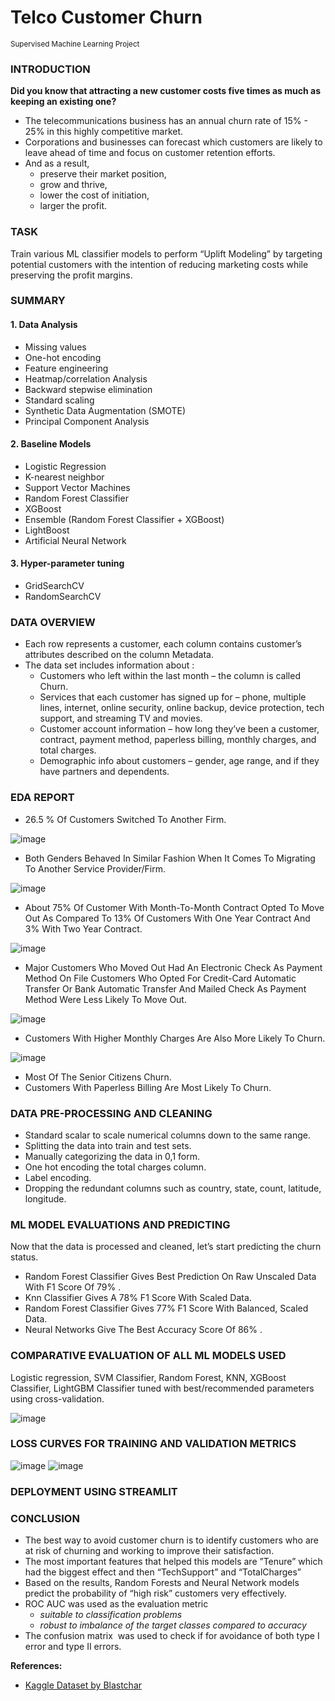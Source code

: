 # Telco Customer Churn
<sup>Supervised Machine Learning Project</sup>

### INTRODUCTION

**Did you know that attracting a new customer costs five times as much as keeping an existing one?**

- The telecommunications business has an annual churn rate of 15% - 25% in this highly competitive market.
- Corporations and businesses can forecast which customers are likely to leave ahead of time and focus on customer retention efforts.
- And as a result,
  - preserve their market position,
  - grow and thrive,
  - lower the cost of initiation,
  - larger the profit.

### TASK
Train various ML classifier models to perform “Uplift Modeling” by targeting potential customers with the intention of reducing marketing costs while preserving the profit margins. 

### SUMMARY 
#### 1. Data Analysis 
- Missing values
- One-hot encoding
- Feature engineering
- Heatmap/correlation Analysis
- Backward stepwise elimination
- Standard scaling
- Synthetic Data Augmentation (SMOTE)
- Principal Component Analysis 
#### 2. Baseline Models 
- Logistic Regression
- K-nearest neighbor
- Support Vector Machines
- Random Forest Classifier
- XGBoost
- Ensemble (Random Forest Classifier + XGBoost)
- LightBoost
- Artificial Neural Network 
#### 3. Hyper-parameter tuning 
- GridSearchCV
- RandomSearchCV 

### DATA OVERVIEW
- Each row represents a customer, each column contains customer’s attributes described on the column Metadata.
- The data set includes information about :
  - Customers who left within the last month – the column is called Churn.
  - Services that each customer has signed up for – phone, multiple lines, internet, online security, online backup, device protection, tech support, and streaming TV and movies.
  - Customer account information – how long they’ve been a customer, contract, payment method, paperless billing, monthly charges, and total charges.
  - Demographic info about customers – gender, age range, and if they have partners and dependents.

### EDA REPORT
- 26.5 % Of Customers Switched To Another Firm.
  
![image](https://github.com/rbb-99/telco-customer-churn/blob/main/assets/1.png)

- Both Genders Behaved In Similar Fashion When It Comes To Migrating To Another Service Provider/Firm.

![image](https://github.com/rbb-99/telco-customer-churn/blob/main/assets/2.png)

- About 75% Of Customer With Month-To-Month Contract Opted To Move Out As Compared To 13% Of Customers With One Year Contract And 3% With Two Year Contract.

![image](https://github.com/rbb-99/telco-customer-churn/blob/main/assets/3.png)

- Major Customers Who Moved Out Had An Electronic Check As Payment Method On File Customers Who Opted For Credit-Card Automatic Transfer Or Bank Automatic Transfer And Mailed Check As Payment Method Were Less Likely To Move Out.

![image](https://github.com/rbb-99/telco-customer-churn/blob/main/assets/4.png)

- Customers With Higher Monthly Charges Are Also More Likely To Churn.

![image](https://github.com/rbb-99/telco-customer-churn/blob/main/assets/5.png)

- Most Of The Senior Citizens Churn.
- Customers With Paperless Billing Are Most Likely To Churn.

### DATA PRE-PROCESSING AND CLEANING
- Standard scalar to scale numerical columns down to the same range.
- Splitting the data into train and test sets.
- Manually categorizing the data in 0,1 form.
- One hot encoding the total charges column.
- Label encoding.
- Dropping the redundant columns such as country, state, count, latitude, longitude.

### ML MODEL EVALUATIONS AND PREDICTING
Now that the data is processed and cleaned, let’s start predicting the churn status.
- Random Forest Classifier Gives Best Prediction On Raw Unscaled Data With F1 Score Of 79% .
- Knn Classifier Gives A 78% F1 Score With Scaled Data.
- Random Forest Classifier Gives 77% F1 Score With Balanced, Scaled Data.
- Neural Networks Give The Best Accuracy Score Of 86% .

### COMPARATIVE EVALUATION OF ALL ML MODELS USED
Logistic regression, SVM Classifier, Random Forest, KNN, XGBoost Classifier, LightGBM Classifier tuned with best/recommended parameters using cross-validation.

![image](https://github.com/rbb-99/telco-customer-churn/blob/main/assets/6.png)

### LOSS CURVES FOR TRAINING AND VALIDATION METRICS
![image](https://github.com/rbb-99/telco-customer-churn/blob/main/assets/10.png)
![image](https://github.com/rbb-99/telco-customer-churn/blob/main/assets/9.png)

### DEPLOYMENT USING STREAMLIT

### CONCLUSION
- The best way to avoid customer churn is to identify customers who are at risk of churning and working to improve their satisfaction.
- The most important features that helped this models are ”Tenure” which had the biggest effect and then “TechSupport” and “TotalCharges”
- Based on the results, Random Forests and Neural Network models predict the probability of “high risk” customers very effectively.
- ROC AUC was used as the evaluation metric
  - _suitable to classification problems_
  - _robust to imbalance of the target classes compared to accuracy_
- The confusion matrix  was used to check if for avoidance of both type I error and type II errors.

**References:**
- [Kaggle Dataset by Blastchar](https://www.kaggle.com/datasets/blastchar/telco-customer-churn)
